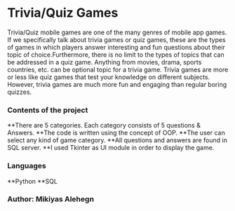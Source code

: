 #        Trivia/Quiz Games

Trivia/Quiz mobile games are one of the many genres of mobile app games. If we specifically talk about trivia games 
or quiz games, these are the types of games in which players answer interesting and fun questions about their topic of 
choice.Furthermore, there is no limit to the types of topics that can be addressed in a quiz game. Anything from movies,
drama, sports countries, etc. can be optional topic for a trivia game. Trivia games are more or less like quiz games 
that test your knowledge on different subjects. However, trivia games are much more fun and engaging than regular boring quizzes.

### Contents of the project

**There are 5 categories. Each category consists of 5 questions & Answers.
**The code is written using the concept of OOP.
**The user can select any kind of game category.
**All questions and answers are found in SQL server.
**I used Tkinter as UI module in order to display the game.

### Languages
**Python 
**SQL

### Author: Mikiyas Alehegn
